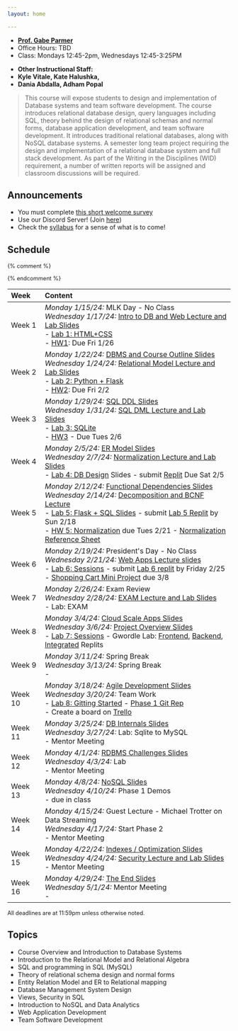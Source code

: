 ```yaml
---
layout: home

---
```

<div class="wrapper" markdown="0"><div class="footer-col-wrapper">
<div class="footer-col two-col-1">
    <ul class="contact-list">
        <li><a href="https://faculty.cs.gwu.edu/gparmer"><b>Prof. Gabe Parmer</b></a></li>
        <li>Office Hours: TBD</li>
        <li>Class: Mondays 12:45-2pm, Wednesdays 12:45-3:25PM</li>
    </ul>
</div>
<div class="footer-col two-col-2">
    <ul class="contact-list">
        <li><b>Other Instructional Staff:</b></li>
        <li><b>Kyle Vitale, Kate Halushka,</b></li>
		<li><b>Dania Abdalla, Adham Popal</b></li>
    </ul>
    </div>
</div></div>

<blockquote>
This course will expose students to design and implementation of Database systems and team software development. The course introduces relational database design, query languages including SQL, theory behind the design of relational schemas and normal forms, database application development, and team software development.   It introduces traditional relational databases, along with NoSQL database systems. A semester long team project requiring the design and implementation of a relational database system and  full stack development. As part of the Writing in the Disciplines (WID) requirement, a number of written reports will be assigned and classroom discussions will be required.
</blockquote>

## Announcements ##

- You must complete [this short welcome survey](https://forms.gle/Z4VeorhwL6szseY66)
- Use our Discord Server! (Join [here](https://discord.gg/WvmDjm7v))
- Check the [syllabus](/syllabus) for a sense of what is to come!

## Schedule

<div style="font-size:90%">

{% comment %}
<!-- Generated from: https://docs.google.com/spreadsheets/d/1FzEzmlVZXaWV9OypmifrNPthaeaOAzSPhZ9qJx2wlk8/edit#gid=0 -->
{% endcomment %}

| Week | Content |
|:---  |:--- |
| Week 1 | *Monday 1/15/24:* MLK Day - No Class <br>*Wednesday 1/17/24:* [Intro to DB and Web Lecture and Lab Slides](slides/24-1-Course-Overview.pdf)<br> - [Lab 1: HTML+CSS](lab1/)<br> - [HW1](/hw1/): Due Fri 1/26 |
| Week 2 | *Monday 1/22/24:* [DBMS and Course Outline Slides](slides/22-1-Course-Overview-part2.pdf) <br>*Wednesday 1/24/24:* [Relational Model Lecture and Lab Slides](slides/22-2-Relational-Model.pdf)<br> - [Lab 2: Python + Flask](lab2/)<br> - [HW2](/hw2/): Due Fri 2/2 |
| Week 3 | *Monday 1/29/24:* [SQL DDL Slides](slides/22-3-sql.pdf) <br>*Wednesday 1/31/24:* [SQL DML Lecture and Lab Slides](slides/22-3b-sql.pdf)<br> - [Lab 3: SQLite](lab3/)<br> - [HW3](https://replit.com/team/cs2541s22/HW3-SQL-Selection) - Due Tues 2/6 |
| Week 4 | *Monday 2/5/24:* [ER Model Slides](slides/22-4-ER-model.pdf) <br>*Wednesday 2/7/24:* [Normalization Lecture and Lab Slides](slides/22-4b-normalization.pdf)<br> - [Lab 4: DB Design](slides/22-lab4.pdf) Slides - submit [Replit](https://replit.com/team/cs2541s22/Lab4-Simple-Tables) Due Sat 2/5 |
| Week 5 | *Monday 2/12/24:* [Functional Dependencies Slides](slides/22-5-func-dependencies.pdf) <br>*Wednesday 2/14/24:* [Decomposition and BCNF Lecture](slides/22-5-func-dependencies.pdf)<br> - [Lab 5: Flask + SQL Slides](slides/22-lab5.pdf) - submit [Lab 5 Replit](https://replit.com/team/cs2541s22/Lab5-Live-Exercise) by Sun 2/18<br> - [HW 5: Normalization](https://replit.com/team/cs2541s22/HW5-Normalization)  due Tues 2/21 - [Normalization Reference Sheet](/slides/sheet-normal-forms.pdf) |
| Week 6 | *Monday 2/19/24:* President's Day - No Class <br>*Wednesday 2/21/24:* [Web Apps Lecture slides](slides/22-6-shopping-cart.pdf)<br> - [Lab 6: Sessions](slides/22-lab6.pdf) - submit [Lab 6 replit](https://replit.com/team/cs2541s22/Lab6-Login-Page) by Friday 2/25 <br> - [Shopping Cart Mini Project](/cart) due 3/8 |
| Week 7 | *Monday 2/26/24:* Exam Review <br>*Wednesday 2/28/24:* [EXAM Lecture and Lab Slides](slides/22-6-exam-review.pdf)<br> - Lab: EXAM |
| Week 8 | *Monday 3/4/24:* [Cloud Scale Apps Slides](slides/22-8-cloud-data.pdf) <br>*Wednesday 3/6/24:* [Project Overview Slides](slides/22-8b-project.pdf)<br> - [Lab 7: Sessions](slides/22-lab7.pdf) - Gwordle Lab: [Frontend](https://replit.com/team/cs2541s22/gwordle-front), [Backend](https://replit.com/team/cs2541s22/gwordle-back), [Integrated](https://replit.com/team/cs2541s22/gwordle-integrated) Replits |
| Week 9 | *Monday 3/11/24:* Spring Break <br>*Wednesday 3/13/24:* Spring Break<br> -  |
| Week 10 | *Monday 3/18/24:* [Agile Development Slides](slides/22-9a-agile.pdf) <br>*Wednesday 3/20/24:* Team Work<br> - [Lab 8: Gitting Started](slides/22-lab8.pdf) - [Phase 1 Git Rep](https://classroom.github.com/a/Zu4anc6u) <br>- Create a board on [Trello](https://trello.com) |
| Week 11 | *Monday 3/25/24:* [DB Internals Slides](slides/22-11a-dbms-internals.pdf) <br>*Wednesday 3/27/24:* Lab: Sqlite to MySQL<br> - Mentor Meeting |
| Week 12 | *Monday 4/1/24:* [RDBMS Challenges Slides](slides/22-12-rdbms-challenges.pdf) <br>*Wednesday 4/3/24:* Lab<br> - Mentor Meeting |
| Week 13 | *Monday 4/8/24:* [NoSQL Slides](slides/22-12-rdbms-challenges.pdf) <br>*Wednesday 4/10/24:* Phase 1 Demos<br> - due in class |
| Week 14 | *Monday 4/15/24:* Guest Lecture - Michael Trotter on Data Streaming <br>*Wednesday 4/17/24:* Start Phase 2<br> - Mentor Meeting |
| Week 15 | *Monday 4/22/24:* [Indexes / Optimization Slides](slides/22-15-indexes.pdf) <br>*Wednesday 4/24/24:* [Security Lecture and Lab Slides](slides/22-15-security.pdf)<br> - Mentor Meeting |
| Week 16 | *Monday 4/29/24:* [The End Slides](slides/22-16-the-end.pdf) <br>*Wednesday 5/1/24:* Mentor Meeting<br> -  |

All deadlines are at 11:59pm unless otherwise noted.

</div>

## Topics ##

 - Course Overview and Introduction to Database Systems
 - Introduction to the Relational Model and Relational Algebra
 - SQL and programming in SQL (MySQL)
 - Theory of relational schema design and normal forms
 - Entity Relation Model and ER to Relational mapping
 - Database Management System Design
 - Views, Security in SQL
 - Introduction to NoSQL and Data Analytics
 - Web Application Development
 - Team Software Development
